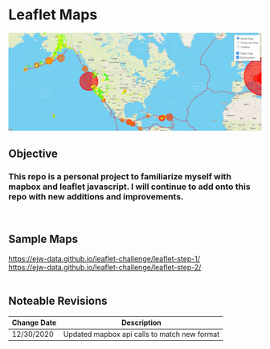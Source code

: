 # Leaflet Maps
![Leaflet Map of Earthquakes](https://github.com/ejw-data/leaflet-challenge/blob/master/config/images/map1.JPG?raw=true)
<br>
## Objective
### This repo is a personal project to familiarize myself with mapbox and leaflet javascript.  I will continue to add onto this repo with new additions and improvements. 
<br>

## Sample Maps
https://ejw-data.github.io/leaflet-challenge/leaflet-step-1/<br>
https://ejw-data.github.io/leaflet-challenge/leaflet-step-2/
<br>
<br>
## Noteable Revisions
| Change Date | Description |  
|--- | --- |    
| 12/30/2020 | Updated mapbox api calls to match new format |  

<br>
<br>

